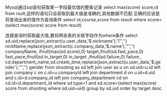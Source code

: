 Mysql通过sql语句获取某一字段最优值的整条记录
select max(score) score,id from rsult;这样的语句只会获取到最大值是准确的,其他数据不匹配
正确的应该是将查询出来的值作为查询条件
select id,course,score from result where score=(select max(score) score from result)

连接查询时获取最大值,要将两张表的关联字段作为where条件
select 
sd.uid,replace(json_extract(u.user_data,'$.nickname'),'\"','') nickName,replace(json_extract(c.company_data,'$.name'),'\"','') companyName,
ifnull(max(sd.score),0) target,ifnull(sd.fast_pace,0) fast_pace,ifnull(sd.in_target,0) in_target ,ifnull(sd.failure,0) failure ,
cd.department_name,sd.create_time,replace(json_extract(u.user_data,'$.gender'),'\"','') gender
from shooting as sd left join  user as u on sd.uid=u.id left join company c on c.id=u.companyId 
left join department d on u.id=d.uid and c.id=d.company_id left join company_department cd on cd.id=d.department_id
where sd.type=1 and sd.score=(select max(score) score from shooting where sd.uid=uid)  group by sd.uid order by target desc 


